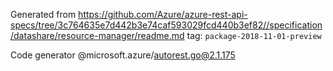 Generated from https://github.com/Azure/azure-rest-api-specs/tree/3c764635e7d442b3e74caf593029fcd440b3ef82//specification/datashare/resource-manager/readme.md tag: `package-2018-11-01-preview`

Code generator @microsoft.azure/autorest.go@2.1.175


